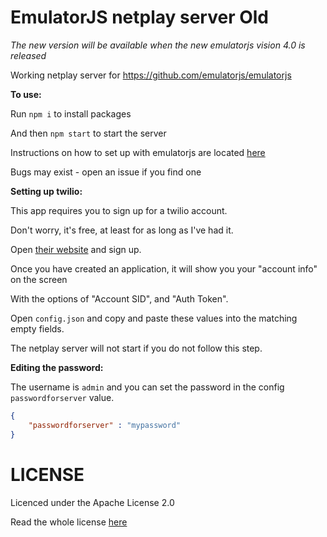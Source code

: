 # EmulatorJS netplay server Old
*The new version will be available when the new emulatorjs vision 4.0 is released*

Working netplay server for https://github.com/emulatorjs/emulatorjs

**To use:**

Run `npm i` to install packages

And then `npm start` to start the server

Instructions on how to set up with emulatorjs are located [here](https://emulatorjs.org/docs4devs/Netplay.html)

Bugs may exist - open an issue if you find one


**Setting up twilio:**

This app requires you to sign up for a twilio account.

Don't worry, it's free, at least for as long as I've had it.

Open [their website](https://www.twilio.com/try-twilio) and sign up.



Once you have created an application, it will show you your "account info" on the screen

With the options of "Account SID", and "Auth Token".

Open `config.json` and copy and paste these values into the matching empty fields.

The netplay server will not start if you do not follow this step.

**Editing the password:**

The username is `admin` and you can set the password in the config `passwordforserver` value.

```json
{
    "passwordforserver" : "mypassword"
}
```


# LICENSE

Licenced under the Apache License 2.0

Read the whole license [here](LICENSE)
